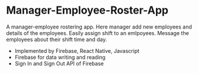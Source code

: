 # Manager-Employee-Roster-App

A manager-employee rostering app. Here manager add new employees and details of the employees. 
Easily assign shift to an emlpoyees. Message the employees about their shift time and day.
 
 * Implemented by Firebase, React Native, Javascript
 * Firebase for data writing and reading
 * Sign In and Sign Out API of Firebase
 
 
